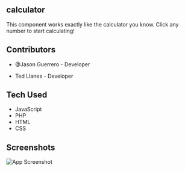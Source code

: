 
## calculator

This component works exactly like the calculator you know. Click any number to start calculating!
## Contributors

- @Jason Guerrero - Developer

- Ted Llanes - Developer
## Tech Used 
- JavaScript
- PHP
- HTML
- CSS



## Screenshots

![App Screenshot](https://scontent.fmnl33-3.fna.fbcdn.net/v/t1.15752-9/436660554_1148232219751929_3187341640893206152_n.jpg?_nc_cat=110&ccb=1-7&_nc_sid=5f2048&_nc_ohc=HC-I7YVxyPMQ7kNvgFe_Uvv&_nc_ht=scontent.fmnl33-3.fna&oh=03_Q7cD1QFQpxIKJR3oLxHjfjWIc6idt-ijbovNYInWVnWgfRe4QQ&oe=667E18BE)


